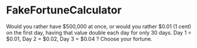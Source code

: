 FakeFortuneCalculator
=====================

Would you rather have $500,000 at once, or would you rather $0.01 (1 cent) on the first day, having that value double each day for only 30 days. Day 1 = $0.01, Day 2 = $0.02, Day 3 = $0.04 ? Choose your fortune.
